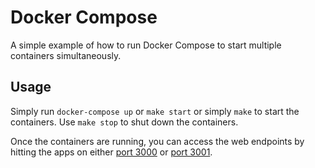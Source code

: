 
# Docker Compose

A simple example of how to run Docker Compose to start multiple containers simultaneously.

## Usage

Simply run `docker-compose up` or `make start` or simply `make` to start the containers. Use `make stop` to shut down the containers.

Once the containers are running, you can access the web endpoints by hitting the apps on either [port 3000](http://localhost:3000/) or [port 3001](http://localhost:3001/).
